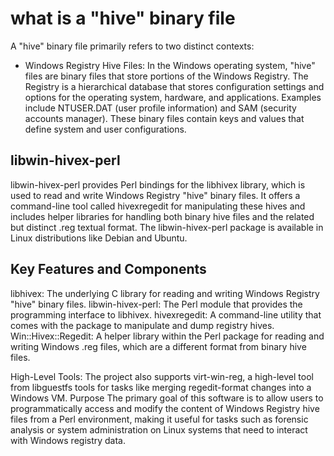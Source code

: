 # what is a "hive" binary file

A "hive" binary file primarily refers to two distinct contexts:

- Windows Registry Hive Files:
In the Windows operating system, "hive" files are binary files that store portions of the Windows Registry. The Registry is a hierarchical database that stores configuration settings and options for the operating system, hardware, and applications. Examples include NTUSER.DAT (user profile information) and SAM (security accounts manager). These binary files contain keys and values that define system and user configurations.

## libwin-hivex-perl

libwin-hivex-perl provides Perl bindings for the libhivex library, which is used to read and write Windows Registry \"hive\" binary files. It offers a command-line tool called hivexregedit for manipulating these hives and includes helper libraries for handling both binary hive files and the related but distinct .reg textual format. The libwin-hivex-perl package is available in Linux distributions like Debian and Ubuntu.

## Key Features and Components

libhivex:
The underlying C library for reading and writing Windows Registry \"hive\" binary files.
libwin-hivex-perl:
The Perl module that provides the programming interface to libhivex.
hivexregedit:
A command-line utility that comes with the package to manipulate and dump registry hives.
Win::Hivex::Regedit:
A helper library within the Perl package for reading and writing Windows .reg files, which are a different format from binary hive files.

High-Level Tools:
The project also supports virt-win-reg, a high-level tool from libguestfs tools for tasks like merging regedit-format changes into a Windows VM.
Purpose
The primary goal of this software is to allow users to programmatically access and modify the content of Windows Registry hive files from a Perl environment, making it useful for tasks such as forensic analysis or system administration on Linux systems that need to interact with Windows registry data.
